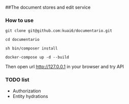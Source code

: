 ##The document stores and edit service

### How to use 

`git clone git@github.com:kuai6/documentario.git`

`cd documentario`

`sh bin/composer install`

`docker-compose up -d --build`

Then open url http://127.0.0.1 in your browser and try API

### TODO list
* Authorization
* Entity hydrations

